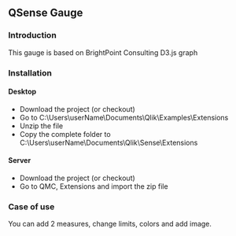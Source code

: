 <h2>QSense Gauge</h2>

<h3>Introduction</h3>
<p>
  This gauge is based on BrightPoint Consulting D3.js graph
</p>
<h3>Installation</h3>
<h4>Desktop</h4>
<ul>
 <li>Download the project (or checkout)</li>
 <li>Go to C:\Users\userName\Documents\Qlik\Examples\Extensions</li>
 <li>Unzip the file</li>
 <li>Copy the complete folder to C:\Users\userName\Documents\Qlik\Sense\Extensions</li>
</ul>
<h4>Server</h4>
<ul>
 <li>Download the project (or checkout)</li>
 <li>Go to QMC, Extensions and import the zip file</li>
</ul>
<h3>Case of use</h3>
<p>
You can add 2 measures, change limits, colors and add image.
</p>
